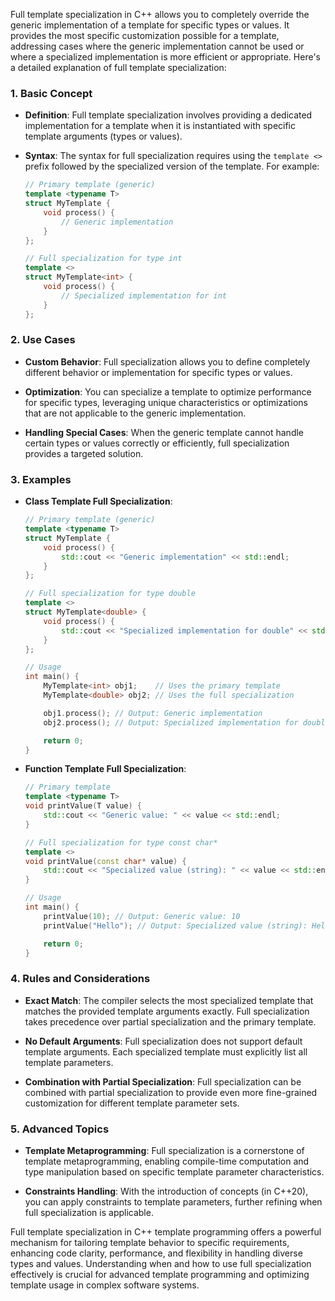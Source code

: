 Full template specialization in C++ allows you to completely override the generic implementation of a template for specific types or values. It provides the most specific customization possible for a template, addressing cases where the generic implementation cannot be used or where a specialized implementation is more efficient or appropriate. Here's a detailed explanation of full template specialization:

### 1. **Basic Concept**

- **Definition**: Full template specialization involves providing a dedicated implementation for a template when it is instantiated with specific template arguments (types or values).

- **Syntax**: The syntax for full specialization requires using the `template <>` prefix followed by the specialized version of the template. For example:

  ```cpp
  // Primary template (generic)
  template <typename T>
  struct MyTemplate {
      void process() {
          // Generic implementation
      }
  };

  // Full specialization for type int
  template <>
  struct MyTemplate<int> {
      void process() {
          // Specialized implementation for int
      }
  };
  ```

### 2. **Use Cases**

- **Custom Behavior**: Full specialization allows you to define completely different behavior or implementation for specific types or values.

- **Optimization**: You can specialize a template to optimize performance for specific types, leveraging unique characteristics or optimizations that are not applicable to the generic implementation.

- **Handling Special Cases**: When the generic template cannot handle certain types or values correctly or efficiently, full specialization provides a targeted solution.

### 3. **Examples**

- **Class Template Full Specialization**:

  ```cpp
  // Primary template (generic)
  template <typename T>
  struct MyTemplate {
      void process() {
          std::cout << "Generic implementation" << std::endl;
      }
  };

  // Full specialization for type double
  template <>
  struct MyTemplate<double> {
      void process() {
          std::cout << "Specialized implementation for double" << std::endl;
      }
  };

  // Usage
  int main() {
      MyTemplate<int> obj1;    // Uses the primary template
      MyTemplate<double> obj2; // Uses the full specialization

      obj1.process(); // Output: Generic implementation
      obj2.process(); // Output: Specialized implementation for double

      return 0;
  }
  ```

- **Function Template Full Specialization**:

  ```cpp
  // Primary template
  template <typename T>
  void printValue(T value) {
      std::cout << "Generic value: " << value << std::endl;
  }

  // Full specialization for type const char*
  template <>
  void printValue(const char* value) {
      std::cout << "Specialized value (string): " << value << std::endl;
  }

  // Usage
  int main() {
      printValue(10); // Output: Generic value: 10
      printValue("Hello"); // Output: Specialized value (string): Hello

      return 0;
  }
  ```

### 4. **Rules and Considerations**

- **Exact Match**: The compiler selects the most specialized template that matches the provided template arguments exactly. Full specialization takes precedence over partial specialization and the primary template.

- **No Default Arguments**: Full specialization does not support default template arguments. Each specialized template must explicitly list all template parameters.

- **Combination with Partial Specialization**: Full specialization can be combined with partial specialization to provide even more fine-grained customization for different template parameter sets.

### 5. **Advanced Topics**

- **Template Metaprogramming**: Full specialization is a cornerstone of template metaprogramming, enabling compile-time computation and type manipulation based on specific template parameter characteristics.

- **Constraints Handling**: With the introduction of concepts (in C++20), you can apply constraints to template parameters, further refining when full specialization is applicable.

Full template specialization in C++ template programming offers a powerful mechanism for tailoring template behavior to specific requirements, enhancing code clarity, performance, and flexibility in handling diverse types and values. Understanding when and how to use full specialization effectively is crucial for advanced template programming and optimizing template usage in complex software systems.
